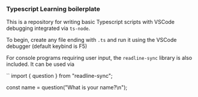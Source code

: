 ### Typescript Learning boilerplate

This is a repository for writing basic Typescript scripts with VSCode debugging integrated via `ts-node`.

To begin, create any file ending with `.ts` and run it using the VSCode debugger (default keybind is F5)

For console programs requiring user input, the `readline-sync` library is also included. It can be used via

``
import { question } from "readline-sync";

const name = question("What is your name?\n");
```
